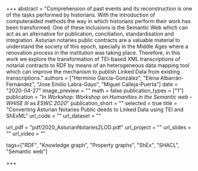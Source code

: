 +++
abstract = "Comprehension of past events and its reconstruction is one of the tasks performed by historians. With the introduction of computeraided methods the way in which historians perform their work has been transformed. One of these inclusions is the Semantic Web which can act as an alternative for publication, conciliation, standardisation and integration. Asturian notaries public contracts are a valuable material to understand the society of this epoch, specially in the Middle Ages where a renovation process in the institution was taking place. Therefore, in this work we explore the transformation of TEI-based XML transcriptions of notarial contracts to RDF by means of an heterogeneous data mapping tool which can improve the mechanism to publish Linked Data from existing transcriptions."
authors = ["Herminio García-González", "Elena Albarrán-Fernández", "Jose Emilio Labra-Gayo", "Miguel Calleja-Puerta"]
date = "2020-04-27"
image_preview = ""
math = false
publication_types = ["1"]
publication = "In *Workshop: Workshop on Humanities in the Semantic web - WHISE III* as *ESWC 2020*"
publication_short = ""
selected = true
title = "Converting Asturian Notaries Public deeds to Linked Data using TEI and ShExML"
url_code = ""
url_dataset = ""

url_pdf = "pdf/2020_AsturianNotaries2LOD.pdf"
url_project = ""
url_slides = ""
url_video = ""



tags=["RDF", "Knowledge graph", "Property graphs", "ShEx", "SHACL", "Semantic web"]

+++